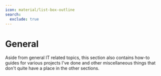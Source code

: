```yaml
---
icon: material/list-box-outline
search:
  exclude: true
---
```


# General

Aside from general IT related topics, this section also contains how-to guides for various projects I've done and other miscellaneous things that don't quite have a place in the other sections.

